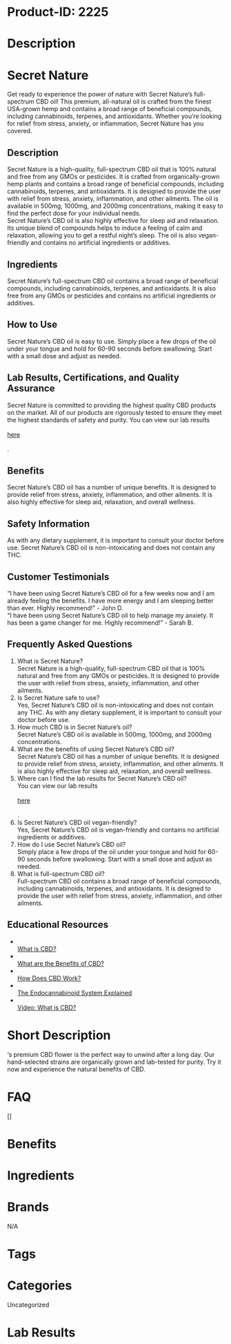 # Product-ID: 2225

# Description

<h1>
 Secret Nature<br />
</h1>
<p>
 Get ready to experience the power of nature with Secret Nature’s full-spectrum CBD oil! This premium, all-natural oil is crafted from the finest USA-grown hemp and contains a broad range of beneficial compounds, including cannabinoids, terpenes, and antioxidants. Whether you’re looking for relief from stress, anxiety, or inflammation, Secret Nature has you covered.
</p>
<h2>
 Description<br />
</h2>
<p>
 Secret Nature is a high-quality, full-spectrum CBD oil that is 100% natural and free from any GMOs or pesticides. It is crafted from organically-grown hemp plants and contains a broad range of beneficial compounds, including cannabinoids, terpenes, and antioxidants. It is designed to provide the user with relief from stress, anxiety, inflammation, and other ailments. The oil is available in 500mg, 1000mg, and 2000mg concentrations, making it easy to find the perfect dose for your individual needs.<br />
Secret Nature’s CBD oil is also highly effective for sleep aid and relaxation. Its unique blend of compounds helps to induce a feeling of calm and relaxation, allowing you to get a restful night’s sleep. The oil is also vegan-friendly and contains no artificial ingredients or additives.
</p>
<h2>
 Ingredients<br />
</h2>
<p>
 Secret Nature’s full-spectrum CBD oil contains a broad range of beneficial compounds, including cannabinoids, terpenes, and antioxidants. It is also free from any GMOs or pesticides and contains no artificial ingredients or additives.
</p>
<h2>
 How to Use<br />
</h2>
<p>
 Secret Nature’s CBD oil is easy to use. Simply place a few drops of the oil under your tongue and hold for 60-90 seconds before swallowing. Start with a small dose and adjust as needed.
</p>
<h2>
 Lab Results, Certifications, and Quality Assurance<br />
</h2>
<p>
 Secret Nature is committed to providing the highest quality CBD products on the market. All of our products are rigorously tested to ensure they meet the highest standards of safety and purity. You can view our lab results<br />
 <a href="www.secretnaturelabresults.com"><br />
  here<br />
 </a><br />
 .
</p>
<h2>
 Benefits<br />
</h2>
<p>
 Secret Nature’s CBD oil has a number of unique benefits. It is designed to provide relief from stress, anxiety, inflammation, and other ailments. It is also highly effective for sleep aid, relaxation, and overall wellness.
</p>
<h2>
 Safety Information<br />
</h2>
<p>
 As with any dietary supplement, it is important to consult your doctor before use. Secret Nature’s CBD oil is non-intoxicating and does not contain any THC.
</p>
<h2>
 Customer Testimonials<br />
</h2>
<p>
 “I have been using Secret Nature’s CBD oil for a few weeks now and I am already feeling the benefits. I have more energy and I am sleeping better than ever. Highly recommend!” - John D.<br />
“I have been using Secret Nature’s CBD oil to help manage my anxiety. It has been a game changer for me. Highly recommend!” - Sarah B.
</p>
<h2>
 Frequently Asked Questions<br />
</h2>
<ol>
<li>
  What is Secret Nature?<br />
Secret Nature is a high-quality, full-spectrum CBD oil that is 100% natural and free from any GMOs or pesticides. It is designed to provide the user with relief from stress, anxiety, inflammation, and other ailments.
 </li>
<li>
  Is Secret Nature safe to use?<br />
Yes, Secret Nature’s CBD oil is non-intoxicating and does not contain any THC. As with any dietary supplement, it is important to consult your doctor before use.
 </li>
<li>
  How much CBD is in Secret Nature’s oil?<br />
Secret Nature’s CBD oil is available in 500mg, 1000mg, and 2000mg concentrations.
 </li>
<li>
  What are the benefits of using Secret Nature’s CBD oil?<br />
Secret Nature’s CBD oil has a number of unique benefits. It is designed to provide relief from stress, anxiety, inflammation, and other ailments. It is also highly effective for sleep aid, relaxation, and overall wellness.
 </li>
<li>
  Where can I find the lab results for Secret Nature’s CBD oil?<br />
You can view our lab results<br />
  <a href="www.secretnaturelabresults.com"><br />
   here<br />
  </a><br />
  .
 </li>
<li>
  Is Secret Nature’s CBD oil vegan-friendly?<br />
Yes, Secret Nature’s CBD oil is vegan-friendly and contains no artificial ingredients or additives.
 </li>
<li>
  How do I use Secret Nature’s CBD oil?<br />
Simply place a few drops of the oil under your tongue and hold for 60-90 seconds before swallowing. Start with a small dose and adjust as needed.
 </li>
<li>
  What is full-spectrum CBD oil?<br />
Full-spectrum CBD oil contains a broad range of beneficial compounds, including cannabinoids, terpenes, and antioxidants. It is designed to provide the user with relief from stress, anxiety, inflammation, and other ailments.
 </li>
</ol>
<h2>
 Educational Resources<br />
</h2>
<ul>
<li>
  <a href="https://www.projectcbd.org/what-cbd"><br />
   What is CBD?<br />
  </a>
 </li>
<li>
  <a href="https://www.healthline.com/nutrition/cbd-benefits"><br />
   What are the Benefits of CBD?<br />
  </a>
 </li>
<li>
  <a href="https://www.projectcbd.org/how-cbd-works"><br />
   How Does CBD Work?<br />
  </a>
 </li>
<li>
  <a href="https://www.projectcbd.org/endocannabinoid-system"><br />
   The Endocannabinoid System Explained<br />
  </a>
 </li>
<li>
  <a href="https://www.youtube.com/watch?v=1oqK1-T7KMg"><br />
   Video: What is CBD?<br />
  </a>
 </li>
</ul>


# Short Description

<p>&#8216;s premium CBD flower is the perfect way to unwind after a long day. Our hand-selected strains are organically grown and lab-tested for purity. Try it now and experience the natural benefits of CBD.</p>


# FAQ
[]

# Benefits



# Ingredients



# Brands

N/A

# Tags



# Categories

Uncategorized

# Lab Results
